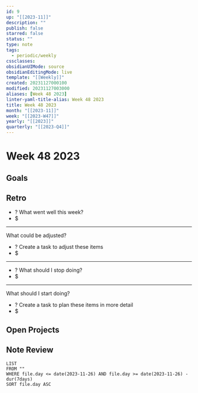 ```yaml
---
id: 9
up: "[[2023-11]]"
description: ""
publish: false
starred: false
status: ""
type: note
tags:
  - periodic/weekly
cssclasses: 
obsidianUIMode: source
obsidianEditingMode: live
template: "[[Weekly]]"
created: 20231127000100
modified: 20231127003000
aliases: [Week 48 2023]
linter-yaml-title-alias: Week 48 2023
title: Week 48 2023
month: "[[2023-11]]"
week: "[[2023-W47]]"
yearly: "[[2023]]"
quarterly: "[[2023-Q4]]"
---
```


# Week 48 2023

## Goals


## Retro

- ? What went well this week?
- $


---

What could be adjusted?

- ? Create a task to adjust these items
- $

---

- ? What should I stop doing?
- $


---

What should I start doing?

- ? Create a task to plan these items in more detail
- $

## Open Projects

## Note Review

```
LIST
FROM ""
WHERE file.day <= date(2023-11-26) AND file.day >= date(2023-11-26) - dur(7days)
SORT file.day ASC
```
